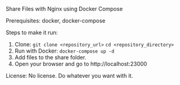 Share Files with Nginx using Docker Compose

Prerequisites: docker, docker-compose

Steps to make it run:

1. Clone: ```git clone <repository_url>``` ```cd <repository_directory>```
2. Run with Docker: ```docker-compose up -d```
3. Add files to the share folder.
4. Open your browser and go to http://localhost:23000


License: No license. Do whatever you want with it.
